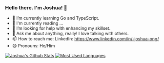 ### Hello there. I'm Joshua! 👋

- 🌱 I’m currently learning Go and TypeScript.
- 🔭 I'm currently reading ...
- 🤔 I’m looking for help with enhancing my skillset.
- 💬 Ask me about anything, really! I love talking with others.
- 📫 How to reach me: LinkedIn: https://www.linkedin.com/in/-joshua-ong/
- 😄 Pronouns: He/Him

<a href="https://github.com/ArKane-6418/github-readme-stats">
  <img align="center" src="https://github-readme-stats.vercel.app/api?username=ArKane-6418&theme=algolia&show_icons=true&include_all_commits=true" alt="Joshua's Github Stats"/>
</a>
<a href="https://github.com/ArKane-6418/github-readme-stats">
  <img align="center" src="https://github-readme-stats.vercel.app/api/top-langs/?username=ArKane-6418&langs_count=8&layout=compact&theme=algolia" alt="Most Used Languages"/>
</a>


